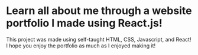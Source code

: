 # Learn all about me through a website portfolio I made using React.js! 

This project was made using self-taught HTML, CSS, Javascript, and React! I hope you enjoy the portfolio as much as I enjoyed making it!
